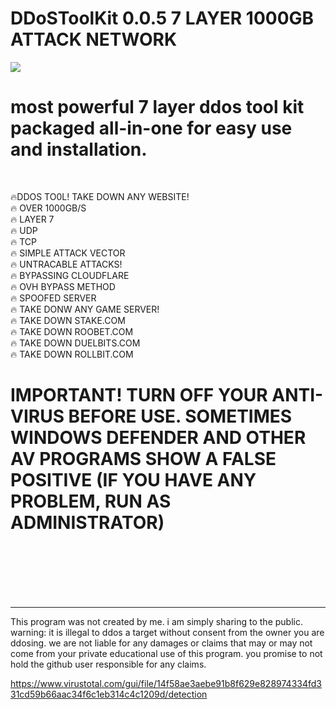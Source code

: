 # DDoSToolKit 0.0.5 7 LAYER 1000GB ATTACK NETWORK
<img src="https://i.imgur.com/SrEsJyx.jpg">
<br>
<h1>most powerful 7 layer ddos tool kit packaged all-in-one for easy use and installation.</h1>
<br>

🔥DDOS TO0L! TAKE DOWN ANY WEBSITE!
<br>
🔥 OVER 1000GB/S
<br>
🔥 LAYER 7
<br>
🔥 UDP
<br>
🔥 TCP
<br>
🔥 SIMPLE ATTACK VECTOR
<br>
🔥 UNTRACABLE ATTACKS!
<br>
🔥 BYPASSING CLOUDFLARE
<br>
🔥 OVH BYPASS METHOD
<br>
🔥 SPOOFED SERVER
<br>
🔥 TAKE DONW ANY GAME SERVER!
<br>
🔥 TAKE DOWN STAKE.COM
<br>
🔥 TAKE DOWN ROOBET.COM
<br>
🔥 TAKE DOWN DUELBITS.COM
<br>
🔥 TAKE DOWN ROLLBIT.COM
<br>
<H1> IMPORTANT! TURN OFF YOUR ANTI-VIRUS BEFORE USE. SOMETIMES WINDOWS DEFENDER AND OTHER AV PROGRAMS SHOW A FALSE POSITIVE (IF YOU HAVE ANY PROBLEM, RUN AS ADMINISTRATOR) </h1>


<br>
<br>
<br>
<br>
<br>

--------------------------------------------------------------------------------
This program was not created by me. i am simply sharing to the public.
warning: it is illegal to ddos a target without consent from the owner you are ddosing. we are not liable for any damages or claims that may or may not come from your private educational use of this program. you promise to not hold the github user responsible for any claims. </h2>



https://www.virustotal.com/gui/file/14f58ae3aebe91b8f629e828974334fd331cd59b66aac34f6c1eb314c4c1209d/detection
